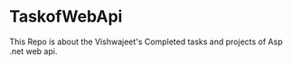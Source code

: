 # TaskofWebApi
This Repo is about the Vishwajeet's Completed tasks and projects of Asp .net web api. 
